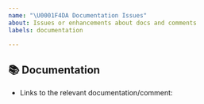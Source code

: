 ```yaml
---
name: "\U0001F4DA Documentation Issues"
about: Issues or enhancements about docs and comments
labels: documentation

---
```


## 📚 Documentation

* Links to the relevant documentation/comment:
